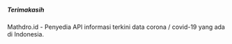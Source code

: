 <h5>Terimakasih</h5>
Mathdro.id - Penyedia API informasi terkini data corona / covid-19 yang ada di Indonesia.
